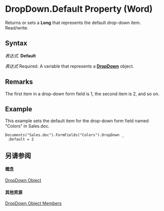
# DropDown.Default Property (Word)

Returns or sets a  **Long** that represents the default drop-down item. Read/write.


## Syntax

 _表达式_. **Default**

 _表达式_ Required. A variable that represents a **[DropDown](55233d61-d6d0-30f9-6825-ebbdbeb928b6.md)** object.


## Remarks

The first item in a drop-down form field is 1, the second item is 2, and so on.


## Example

This example sets the default item for the drop-down form field named "Colors" in Sales.doc.


```
Documents("Sales.doc").FormFields("Colors").DropDown _ 
 .Default = 2
```


## 另请参阅


#### 概念


[DropDown Object](55233d61-d6d0-30f9-6825-ebbdbeb928b6.md)
#### 其他资源


[DropDown Object Members](http://msdn.microsoft.com/library/2985a888-154b-3b79-ffdc-4f853e460ac3%28Office.15%29.aspx)
